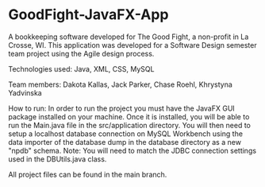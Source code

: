 # GoodFight-JavaFX-App
A bookkeeping software developed for The Good Fight, a non-profit in La Crosse, WI. 
This application was developed for a Software Design semester team project using the 
Agile design process.

Technologies used: Java, XML, CSS, MySQL

Team members: Dakota Kallas, Jack Parker, Chase Roehl, Khrystyna Yadvinska

How to run: 
In order to run the project you must have the JavaFX GUI package installed on your machine.
Once it is installed, you will be able to run the Main.java file in the src/application
directory.
You will then need to setup a localhost database connection on MySQL Workbench using the data
importer of the database dump in the database directory as a new "npdb" schema.
Note: You will need to match the JDBC connection settings used in the DBUtils.java class.

All project files can be found in the main branch.
